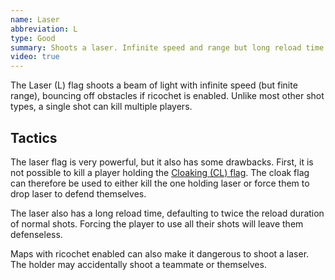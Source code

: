 ```yaml
---
name: Laser
abbreviation: L
type: Good
summary: Shoots a laser. Infinite speed and range but long reload time.
video: true
---
```


The Laser (L) flag shoots a beam of light with infinite speed (but finite range), bouncing off obstacles if ricochet is enabled. Unlike most other shot types, a single shot can kill multiple players.


## Tactics

The laser flag is very powerful, but it also has some drawbacks.  First, it is not possible to kill a player holding the [Cloaking (CL) flag](../cloaking/)</a>. The cloak flag can therefore be used to either kill the one holding laser or force them to drop laser to defend themselves.

The laser also has a long reload time, defaulting to twice the reload duration of normal shots.  Forcing the player to use all their shots will leave them defenseless.

Maps with ricochet enabled can also make it dangerous to shoot a laser.  The holder may accidentally shoot a teammate or themselves.
